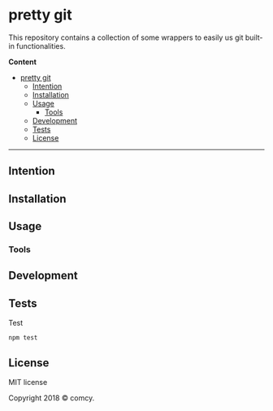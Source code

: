 # pretty git

This repository contains a collection of some wrappers to easily us git built-in functionalities.

**Content**

- [pretty git](#pretty-git)
  - [Intention](#intention)
  - [Installation](#installation)
  - [Usage](#usage)
    - [Tools](#tools)
  - [Development](#development)
  - [Tests](#tests)
  - [License](#license)

---


## Intention


## Installation


## Usage

### Tools


## Development




## Tests

Test

```
npm test
```


## License

MIT license

Copyright 2018 © comcy.


